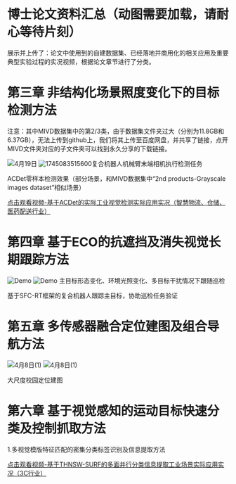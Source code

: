 # 博士论文资料汇总（动图需要加载，请耐心等待片刻）

展示并上传了：论文中使用到的自建数据集、已经落地并商用化的相关应用及重要典型实验过程的实况视频，根据论文章节进行了分类。

# 第三章 非结构化场景照度变化下的目标检测方法
注意：其中MIVD数据集中的第2/3类，由于数据集文件夹过大（分别为11.8GB和6.37GB），无法上传到github上，我们将其上传至百度网盘，并共享了链接，点开MIVD文件夹对应的子文件夹可以找到永久分享的下载链接。

![4月19日](https://github.com/user-attachments/assets/018010ff-1181-4988-b594-3fad285aef0f)  ![1745083515600](https://github.com/user-attachments/assets/d445a723-d8fb-49f4-bfed-3411154c01de)复合机器人机械臂末端相机执行检测任务

ACDet零样本检测效果（部分场景，和MIVD数据集中“2nd products-Grayscale images dataset”相似场景）

[点击观看视频-基于ACDet的实际工业视觉检测实际应用实况（智慧物流、仓储、医药配送行业）](https://www.bilibili.com/video/BV1p556zKEMC/?spm_id_from=333.1387.homepage.video_card.click)

# 第四章 基于ECO的抗遮挡及消失视觉长期跟踪方法

![Demo](https://github.com/Chenlu-CN/GIF/blob/b27ea44d4861a99360b376241d9dbf17e06a2d64/%E5%A4%8D%E5%90%88%E6%9C%BA%E5%99%A8%E4%BA%BA%E5%9F%BA%E4%BA%8ESFC-RT%E6%89%A7%E8%A1%8C%E8%B7%9F%E8%B8%AA%E5%8D%8F%E5%8A%A9%E5%B7%A1%E6%A3%80.gif) ![Demo](https://github.com/Chenlu-CN/GIF/blob/2984c2d3a9a1189f3e3b38387f6126db218f6341/4%E6%9C%888%E6%97%A5(2).gif)  主目标形态变化、环境光照变化、多目标干扰情况下跟随巡检

基于SFC-RT框架的复合机器人跟踪主目标，协助巡检任务验证      

# 第五章 多传感器融合定位建图及组合导航方法

![4月8日(1)](https://github.com/user-attachments/assets/dacf7e1c-b4bc-4cea-8373-4ace9495a8b4)    ![4月8日(1)](https://github.com/user-attachments/assets/dacf7e1c-b4bc-4cea-8373-4ace9495a8b4)

大尺度校园定位建图




# 第六章 基于视觉感知的运动目标快速分类及控制抓取方法

1.多视觉模版特征匹配的密集分类标签识别及信息提取方法

[点击观看视频-基于THNSW-SURF的多面并行分类信息提取工业场景实际应用实况（3C行业）](https://www.bilibili.com/video/BV1p556zKEws/?spm_id_from=333.1387.homepage.video_card.click)

